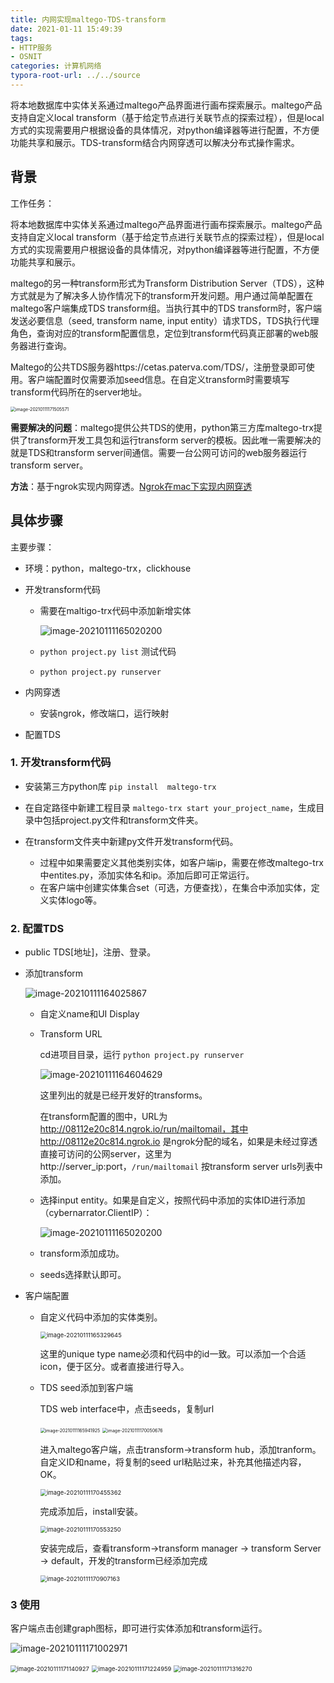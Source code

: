 ```yaml
---
title: 内网实现maltego-TDS-transform
date: 2021-01-11 15:49:39
tags:
- HTTP服务
- OSNIT
categories: 计算机网络
typora-root-url: ../../source
---
```


将本地数据库中实体关系通过maltego产品界面进行画布探索展示。maltego产品支持自定义local transform（基于给定节点进行关联节点的探索过程），但是local方式的实现需要用户根据设备的具体情况，对python编译器等进行配置，不方便功能共享和展示。TDS-transform结合内网穿透可以解决分布式操作需求。

<!-- more -->

## 背景

工作任务：

将本地数据库中实体关系通过maltego产品界面进行画布探索展示。maltego产品支持自定义local transform（基于给定节点进行关联节点的探索过程），但是local方式的实现需要用户根据设备的具体情况，对python编译器等进行配置，不方便功能共享和展示。

maltego的另一种transform形式为Transform Distribution Server（TDS），这种方式就是为了解决多人协作情况下的transform开发问题。用户通过简单配置在maltego客户端集成TDS transform组。当执行其中的TDS transform时，客户端发送必要信息（seed, transform name, input entity）请求TDS，TDS执行代理角色，查询对应的transform配置信息，定位到transform代码真正部署的web服务器进行查询。

Maltego的公共TDS服务器https://cetas.paterva.com/TDS/，注册登录即可使用。客户端配置时仅需要添加seed信息。在自定义transform时需要填写transform代码所在的server地址。

<img src="/images/内网实现maltego-TDS-transform/image-20210111171505571.png" alt="image-20210111171505571" style="zoom:50%;" />



**需要解决的问题**：maltego提供公共TDS的使用，python第三方库maltego-trx提供了transform开发工具包和运行transform server的模板。因此唯一需要解决的就是TDS和transform server间通信。需要一台公网可访问的web服务器运行transform server。

**方法**：基于ngrok实现内网穿透。[Ngrok在mac下实现内网穿透](https://yinjiangyi.github.io/2021/01/09/nginx+Ngrok%E5%9C%A8mac%E4%B8%8B%E5%AE%9E%E7%8E%B0%E5%86%85%E7%BD%91%E7%A9%BF%E9%80%8F/)

## 具体步骤

主要步骤：

- 环境：python，maltego-trx，clickhouse

- 开发transform代码

  - 需要在maltigo-trx代码中添加新增实体

    ![image-20210111165020200](/images/内网实现maltego-TDS-transform/image-20210111165020200.png)

  - `python project.py list` 测试代码

  - `python project.py runserver`

- 内网穿透

  - 安装ngrok，修改端口，运行映射

- 配置TDS

### 1. 开发transform代码

- 安装第三方python库 `pip install  maltego-trx`

- 在自定路径中新建工程目录 `maltego-trx start your_project_name`，生成目录中包括project.py文件和transform文件夹。
- 在transform文件夹中新建py文件开发transform代码。
  - 过程中如果需要定义其他类别实体，如客户端ip，需要在修改maltego-trx中entites.py，添加实体名和ip。添加后即可正常运行。
  - 在客户端中创建实体集合set（可选，方便查找），在集合中添加实体，定义实体logo等。

### 2. 配置TDS

- public TDS[地址]，注册、登录。

- 添加transform

  <img src="/images/内网实现maltego-TDS-transform/image-20210111164025867.png" alt="image-20210111164025867"  />

  - 自定义name和UI Display

  - Transform URL

    cd进项目目录，运行 `python project.py runserver`

    ![image-20210111164604629](/images/内网实现maltego-TDS-transform/image-20210111164604629.png)

    这里列出的就是已经开发好的transforms。

    在transform配置的图中，URL为 http://08112e20c814.ngrok.io/run/mailtomail，其中http://08112e20c814.ngrok.io 是ngrok分配的域名，如果是未经过穿透直接可访问的公网server，这里为http://server_ip:port，`/run/mailtomail` 按transform server urls列表中添加。

  - 选择input entity。如果是自定义，按照代码中添加的实体ID进行添加（cybernarrator.ClientIP）：

    ![image-20210111165020200](/images/内网实现maltego-TDS-transform/image-20210111165020200.png)

  - transform添加成功。

  - seeds选择默认即可。

- 客户端配置

  - 自定义代码中添加的实体类别。

    <img src="/images/内网实现maltego-TDS-transform/image-20210111165329645.png" alt="image-20210111165329645" style="zoom:67%;" />

    这里的unique type name必须和代码中的id一致。可以添加一个合适icon，便于区分。或者直接进行导入。

  - TDS seed添加到客户端

    TDS web interface中，点击seeds，复制url

    <img src="/images/内网实现maltego-TDS-transform/image-20210111170025189.png" alt="image-20210111165941925" style="zoom:50%;" />

    <img src="/images/内网实现maltego-TDS-transform/image-20210111170050676.png" alt="image-20210111170050676" style="zoom:50%;" />

    进入maltego客户端，点击transform->transform hub，添加tranform。自定义ID和name，将复制的seed url粘贴过来，补充其他描述内容，OK。

    <img src="/images/内网实现maltego-TDS-transform/image-20210111170455362.png" alt="image-20210111170455362" style="zoom:67%;" />

    完成添加后，install安装。

    <img src="/images/内网实现maltego-TDS-transform/image-20210111170553250.png" alt="image-20210111170553250" style="zoom: 67%;" />

    安装完成后，查看transform->transform manager -> transform Server -> default，开发的transform已经添加完成

    <img src="/images/内网实现maltego-TDS-transform/image-20210111170907163.png" alt="image-20210111170907163" style="zoom:67%;" />

### 3 使用

客户端点击创建graph图标，即可进行实体添加和transform运行。

![image-20210111171002971](/images/内网实现maltego-TDS-transform/image-20210111171002971.png)

<img src="/images/内网实现maltego-TDS-transform/image-20210111171140927.png" alt="image-20210111171140927" style="zoom:67%;" />

<img src="/images/内网实现maltego-TDS-transform/image-20210111171224959.png" alt="image-20210111171224959" style="zoom:67%;" />

<img src="/images/内网实现maltego-TDS-transform/image-20210111171316270.png" alt="image-20210111171316270" style="zoom:67%;" />